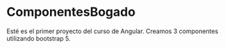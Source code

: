 # ComponentesBogado

Esté es el primer proyecto del curso de Angular. Creamos 3 componentes utilizando bootstrap 5.